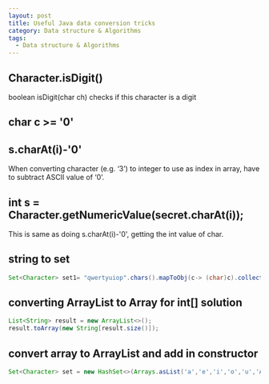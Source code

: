 ```yaml
---
layout: post
title: Useful Java data conversion tricks
category: Data structure & Algorithms
tags:
  - Data structure & Algorithms
---
```

## Character.isDigit()
boolean isDigit(char ch) checks if this character is a digit

## char c >= '0'

## s.charAt(i)-'0'
When converting character (e.g. ‘3’) to integer to use as index in array, have to subtract ASCII value of ‘0’.

## int s = Character.getNumericValue(secret.charAt(i));
This is same as doing s.charAt(i)-'0', getting the int value of char.

## string to set<Character>
```java
Set<Character> set1= "qwertyuiop".chars().mapToObj(c-> (char)c).collect(Collectors.toSet());
```

## converting ArrayList to Array for int[] solution
```java
List<String> result = new ArrayList<>();
result.toArray(new String[result.size()]);
```

## convert array to ArrayList and add in constructor
```java
Set<Character> set = new HashSet<>(Arrays.asList('a','e','i','o','u','A','E','I','O','U'));
```
